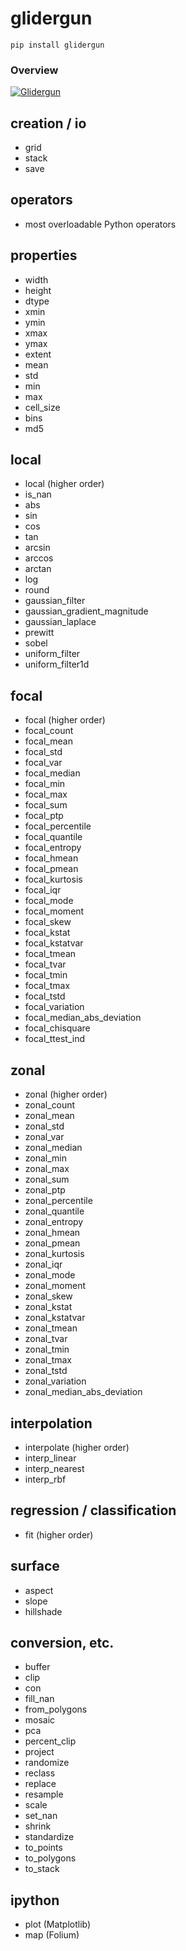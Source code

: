 # glidergun

```
pip install glidergun
```

### Overview

[![Glidergun](https://img.youtube.com/vi/pbVG4bNb96Y/0.jpg)](https://youtu.be/pbVG4bNb96Y)

## creation / io

- grid
- stack
- save

## operators

- most overloadable Python operators

## properties

- width
- height
- dtype
- xmin
- ymin
- xmax
- ymax
- extent
- mean
- std
- min
- max
- cell_size
- bins
- md5

## local

- local (higher order)
- is_nan
- abs
- sin
- cos
- tan
- arcsin
- arccos
- arctan
- log
- round
- gaussian_filter
- gaussian_gradient_magnitude
- gaussian_laplace
- prewitt
- sobel
- uniform_filter
- uniform_filter1d

## focal

- focal (higher order)
- focal_count
- focal_mean
- focal_std
- focal_var
- focal_median
- focal_min
- focal_max
- focal_sum
- focal_ptp
- focal_percentile
- focal_quantile
- focal_entropy
- focal_hmean
- focal_pmean
- focal_kurtosis
- focal_iqr
- focal_mode
- focal_moment
- focal_skew
- focal_kstat
- focal_kstatvar
- focal_tmean
- focal_tvar
- focal_tmin
- focal_tmax
- focal_tstd
- focal_variation
- focal_median_abs_deviation
- focal_chisquare
- focal_ttest_ind

## zonal

- zonal (higher order)
- zonal_count
- zonal_mean
- zonal_std
- zonal_var
- zonal_median
- zonal_min
- zonal_max
- zonal_sum
- zonal_ptp
- zonal_percentile
- zonal_quantile
- zonal_entropy
- zonal_hmean
- zonal_pmean
- zonal_kurtosis
- zonal_iqr
- zonal_mode
- zonal_moment
- zonal_skew
- zonal_kstat
- zonal_kstatvar
- zonal_tmean
- zonal_tvar
- zonal_tmin
- zonal_tmax
- zonal_tstd
- zonal_variation
- zonal_median_abs_deviation

## interpolation

- interpolate (higher order)
- interp_linear
- interp_nearest
- interp_rbf

## regression / classification

- fit (higher order)

## surface

- aspect
- slope
- hillshade

## conversion, etc.

- buffer
- clip
- con
- fill_nan
- from_polygons
- mosaic
- pca
- percent_clip
- project
- randomize
- reclass
- replace
- resample
- scale
- set_nan
- shrink
- standardize
- to_points
- to_polygons
- to_stack

## ipython

- plot (Matplotlib)
- map (Folium)
